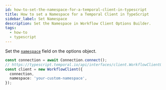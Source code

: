 ```yaml
---
id: how-to-set-the-namespace-for-a-temporal-client-in-typescript
title: How to set a Namespace for a Temporal Client in TypeScript
sidebar_label: Set Namespace
description: Set the Namespace in Workflow Client Options Builder.
tags:
  - how-to
  - typescript
---
```


Set the [`namespace`](https://typescript.temporal.io/api/namespaces/client/) field on the options object.

```ts
const connection = await Connection.connect();
// https://typescript.temporal.io/api/interfaces/client.WorkflowClientOptions
const client = new WorkflowClient({
  connection,
  namespace: 'your-custom-namespace',
});
```
